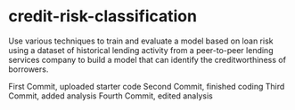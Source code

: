 # credit-risk-classification

Use various techniques to train and evaluate a model based on loan risk using a dataset of historical lending activity from a peer-to-peer lending services company to build a model that can identify the creditworthiness of borrowers.

First Commit, uploaded starter code
Second Commit, finished coding
Third Commit, added analysis
Fourth Commit, edited analysis
